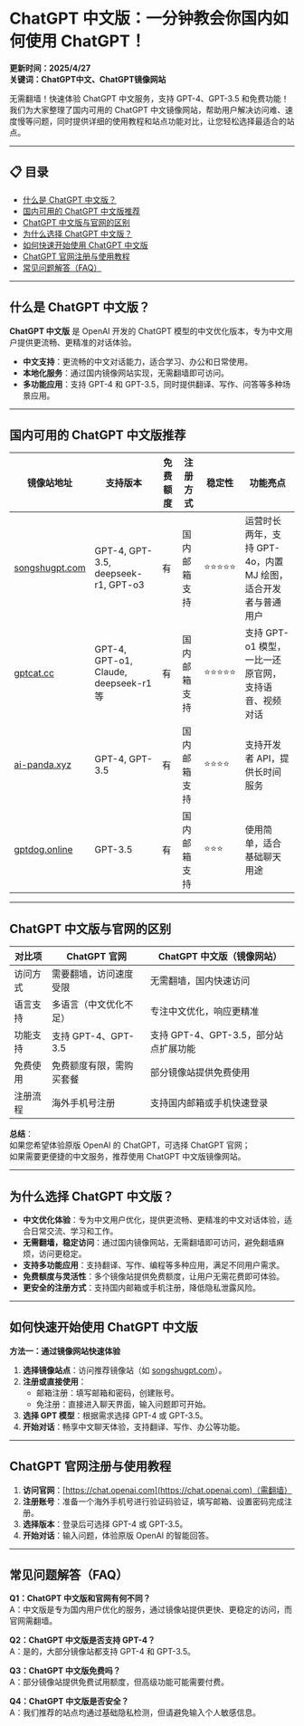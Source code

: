 # ChatGPT 中文版：一分钟教会你国内如何使用 ChatGPT！

**更新时间：2025/4/27**  
**关键词：ChatGPT中文、ChatGPT镜像网站**

无需翻墙！快速体验 ChatGPT 中文服务，支持 GPT-4、GPT-3.5 和免费功能！  
我们为大家整理了国内可用的 ChatGPT 中文镜像网站，帮助用户解决访问难、速度慢等问题，同时提供详细的使用教程和站点功能对比，让您轻松选择最适合的站点。

---

## 📋 目录

- [什么是 ChatGPT 中文版？](#什么是-chatgpt-中文版)
- [国内可用的 ChatGPT 中文版推荐](#国内可用的-chatgpt-中文版推荐)
- [ChatGPT 中文版与官网的区别](#chatgpt-中文版与官网的区别)
- [为什么选择 ChatGPT 中文版？](#为什么选择-chatgpt-中文版)
- [如何快速开始使用 ChatGPT 中文版](#如何快速开始使用-chatgpt-中文版)
- [ChatGPT 官网注册与使用教程](#chatgpt-官网注册与使用教程)
- [常见问题解答（FAQ）](#常见问题解答faq)

---

## 什么是 ChatGPT 中文版？

**ChatGPT 中文版** 是 OpenAI 开发的 ChatGPT 模型的中文优化版本，专为中文用户提供更流畅、更精准的对话体验。

- **中文支持**：更流畅的中文对话能力，适合学习、办公和日常使用。  
- **本地化服务**：通过国内镜像网站实现，无需翻墙即可访问。  
- **多功能应用**：支持 GPT-4 和 GPT-3.5，同时提供翻译、写作、问答等多种场景应用。

---

## 国内可用的 ChatGPT 中文版推荐

| 镜像站地址       | 支持版本                                | 免费额度 | 注册方式       | 稳定性   | 功能亮点                                                                 |
|------------------|-----------------------------------------|----------|----------------|----------|--------------------------------------------------------------------------|
| [songshugpt.com](https://songshugpt.com) | GPT-4, GPT-3.5, deepseek-r1, GPT-o3     | 有       | 国内邮箱支持   | ⭐⭐⭐⭐⭐    | 运营时长两年，支持 GPT-4o，内置 MJ 绘图，适合开发者与普通用户                  |
| [gptcat.cc](https://gptcat.cc)         | GPT-4, GPT-o1, Claude, deepseek-r1 等   | 有       | 国内邮箱支持   | ⭐⭐⭐⭐⭐    | 支持 GPT-o1 模型，一比一还原官网，支持语音、视频对话                       |
| [ai-panda.xyz](https://ai-panda.xyz)   | GPT-4, GPT-3.5                          | 有       | 国内邮箱支持   | ⭐⭐⭐⭐     | 支持开发者 API，提供长时间服务                                              |
| [gptdog.online](https://gptdog.online) | GPT-3.5                                 | 有       | 国内邮箱支持   | ⭐⭐⭐      | 使用简单，适合基础聊天用途                                                  |

---

## ChatGPT 中文版与官网的区别

| 对比项         | ChatGPT 官网                        | ChatGPT 中文版（镜像网站）             |
|----------------|-------------------------------------|----------------------------------------|
| 访问方式       | 需要翻墙，访问速度受限              | 无需翻墙，国内快速访问                 |
| 语言支持       | 多语言（中文优化不足）              | 专注中文优化，响应更精准               |
| 功能支持       | 支持 GPT-4、GPT-3.5                 | 支持 GPT-4、GPT-3.5，部分站点扩展功能  |
| 免费使用       | 免费额度有限，需购买套餐             | 部分镜像站提供免费使用                 |
| 注册流程       | 海外手机号注册                      | 支持国内邮箱或手机快速登录             |

**总结**：  
如果您希望体验原版 OpenAI 的 ChatGPT，可选择 ChatGPT 官网；  
如果需要更便捷的中文服务，推荐使用 ChatGPT 中文版镜像网站。

---

## 为什么选择 ChatGPT 中文版？

- **中文优化体验**：专为中文用户优化，提供更流畅、更精准的中文对话体验，适合日常交流、学习和工作。
- **无需翻墙，稳定访问**：通过国内镜像网站，无需翻墙即可访问，避免翻墙麻烦，访问更稳定。
- **支持多功能应用**：支持翻译、写作、编程等多种应用，满足不同用户需求。
- **免费额度与灵活性**：多个镜像站提供免费额度，让用户无需花费即可体验。
- **更安全的注册方式**：支持国内邮箱或手机注册，降低隐私泄露风险。

---

## 如何快速开始使用 ChatGPT 中文版

**方法一：通过镜像网站快速体验**

1. **选择镜像站点**：访问推荐镜像站（如 [songshugpt.com](https://songshugpt.com)）。
2. **注册或直接使用**：
   - 邮箱注册：填写邮箱和密码，创建账号。
   - 免注册：直接进入聊天界面，输入问题即可开始。
3. **选择 GPT 模型**：根据需求选择 GPT-4 或 GPT-3.5。
4. **开始对话**：畅享中文聊天体验，支持翻译、写作、办公等功能。

---

## ChatGPT 官网注册与使用教程

1. **访问官网**：[https://chat.openai.com](https://chat.openai.com)（需翻墙）  
2. **注册账号**：准备一个海外手机号进行验证码验证，填写邮箱、设置密码完成注册。
3. **选择版本**：登录后可选择 GPT-4 或 GPT-3.5。
4. **开始对话**：输入问题，体验原版 OpenAI 的智能回答。

---

## 常见问题解答（FAQ）

**Q1：ChatGPT 中文版和官网有何不同？**  
A：中文版是专为国内用户优化的服务，通过镜像站提供更快、更稳定的访问，而官网需翻墙。

**Q2：ChatGPT 中文版是否支持 GPT-4？**  
A：是的，大部分镜像站都支持 GPT-4 和 GPT-3.5。

**Q3：ChatGPT 中文版免费吗？**  
A：部分镜像站提供免费试用额度，但高级功能可能需要付费。

**Q4：ChatGPT 中文版是否安全？**  
A：我们推荐的站点均通过基础隐私检测，但请避免输入个人敏感信息。
